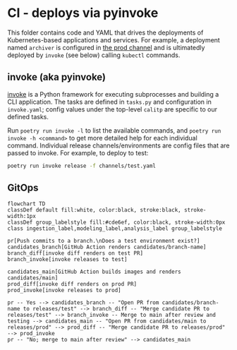 # CI - deploys via pyinvoke

This folder contains code and YAML that drives the deployments of Kubernetes-based applications and services. For example,
a deployment named `archiver` is configured in [the prod channel](./channels/prod.yaml) and is ultimatedly deployed
by `invoke` (see below) calling `kubectl` commands.

## invoke (aka pyinvoke)
[invoke](https://docs.pyinvoke.org/en/stable/) is a Python framework for executing subprocesses and building a CLI application.
The tasks are defined in `tasks.py` and configuration in `invoke.yaml`; config values under the top-level `calitp`
are specific to our defined tasks.

Run `poetry run invoke -l` to list the available commands, and `poetry run invoke -h <command>` to get more detailed help for each individual command.
Individual release channels/environments are config files that are passed to invoke. For example, to deploy to test:

```bash
poetry run invoke release -f channels/test.yaml
```

## GitOps

```mermaid
flowchart TD
classDef default fill:white, color:black, stroke:black, stroke-width:1px
classDef group_labelstyle fill:#cde6ef, color:black, stroke-width:0px
class ingestion_label,modeling_label,analysis_label group_labelstyle

pr[Push commits to a branch.\nDoes a test environment exist?]
candidates_branch[GitHub Action renders candidates/branch-name]
branch_diff[invoke diff renders on test PR]
branch_invoke[invoke releases to test]

candidates_main[GitHub Action builds images and renders candidates/main]
prod_diff[invoke diff renders on prod PR]
prod_invoke[invoke releases to prod]

pr -- Yes --> candidates_branch -- "Open PR from candidates/branch-name to releases/test" --> branch_diff -- "Merge candidate PR to releases/test" --> branch_invoke -- Merge to main after review and testing --> candidates_main -- "Open PR from candidates/main to releases/prod" --> prod_diff -- "Merge candidate PR to releases/prod" --> prod_invoke
pr -- "No; merge to main after review" --> candidates_main
```
